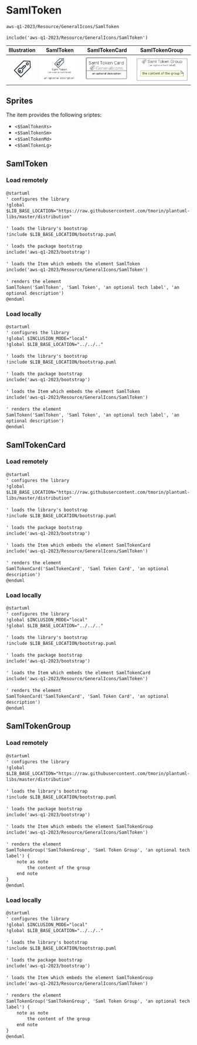 # SamlToken


```text
aws-q1-2023/Resource/GeneralIcons/SamlToken
```

```text
include('aws-q1-2023/Resource/GeneralIcons/SamlToken')
```



| Illustration | SamlToken | SamlTokenCard | SamlTokenGroup |
| :---: | :---: | :---: | :---: |
| ![illustration for Illustration](../../../aws-q1-2023/Resource/GeneralIcons/SamlToken.png) | ![illustration for SamlToken](../../../aws-q1-2023/Resource/GeneralIcons/SamlToken.Local.png) | ![illustration for SamlTokenCard](../../../aws-q1-2023/Resource/GeneralIcons/SamlTokenCard.Local.png) | ![illustration for SamlTokenGroup](../../../aws-q1-2023/Resource/GeneralIcons/SamlTokenGroup.Local.png) |



## Sprites
The item provides the following sriptes:

- `<$SamlTokenXs>`
- `<$SamlTokenSm>`
- `<$SamlTokenMd>`
- `<$SamlTokenLg>`





## SamlToken

### Load remotely
```plantuml
@startuml
' configures the library
!global $LIB_BASE_LOCATION="https://raw.githubusercontent.com/tmorin/plantuml-libs/master/distribution"

' loads the library's bootstrap
!include $LIB_BASE_LOCATION/bootstrap.puml

' loads the package bootstrap
include('aws-q1-2023/bootstrap')

' loads the Item which embeds the element SamlToken
include('aws-q1-2023/Resource/GeneralIcons/SamlToken')

' renders the element
SamlToken('SamlToken', 'Saml Token', 'an optional tech label', 'an optional description')
@enduml
```

### Load locally
```plantuml
@startuml
' configures the library
!global $INCLUSION_MODE="local"
!global $LIB_BASE_LOCATION="../../.."

' loads the library's bootstrap
!include $LIB_BASE_LOCATION/bootstrap.puml

' loads the package bootstrap
include('aws-q1-2023/bootstrap')

' loads the Item which embeds the element SamlToken
include('aws-q1-2023/Resource/GeneralIcons/SamlToken')

' renders the element
SamlToken('SamlToken', 'Saml Token', 'an optional tech label', 'an optional description')
@enduml
```

## SamlTokenCard

### Load remotely
```plantuml
@startuml
' configures the library
!global $LIB_BASE_LOCATION="https://raw.githubusercontent.com/tmorin/plantuml-libs/master/distribution"

' loads the library's bootstrap
!include $LIB_BASE_LOCATION/bootstrap.puml

' loads the package bootstrap
include('aws-q1-2023/bootstrap')

' loads the Item which embeds the element SamlTokenCard
include('aws-q1-2023/Resource/GeneralIcons/SamlToken')

' renders the element
SamlTokenCard('SamlTokenCard', 'Saml Token Card', 'an optional description')
@enduml
```

### Load locally
```plantuml
@startuml
' configures the library
!global $INCLUSION_MODE="local"
!global $LIB_BASE_LOCATION="../../.."

' loads the library's bootstrap
!include $LIB_BASE_LOCATION/bootstrap.puml

' loads the package bootstrap
include('aws-q1-2023/bootstrap')

' loads the Item which embeds the element SamlTokenCard
include('aws-q1-2023/Resource/GeneralIcons/SamlToken')

' renders the element
SamlTokenCard('SamlTokenCard', 'Saml Token Card', 'an optional description')
@enduml
```

## SamlTokenGroup

### Load remotely
```plantuml
@startuml
' configures the library
!global $LIB_BASE_LOCATION="https://raw.githubusercontent.com/tmorin/plantuml-libs/master/distribution"

' loads the library's bootstrap
!include $LIB_BASE_LOCATION/bootstrap.puml

' loads the package bootstrap
include('aws-q1-2023/bootstrap')

' loads the Item which embeds the element SamlTokenGroup
include('aws-q1-2023/Resource/GeneralIcons/SamlToken')

' renders the element
SamlTokenGroup('SamlTokenGroup', 'Saml Token Group', 'an optional tech label') {
    note as note
        the content of the group
    end note
}
@enduml
```

### Load locally
```plantuml
@startuml
' configures the library
!global $INCLUSION_MODE="local"
!global $LIB_BASE_LOCATION="../../.."

' loads the library's bootstrap
!include $LIB_BASE_LOCATION/bootstrap.puml

' loads the package bootstrap
include('aws-q1-2023/bootstrap')

' loads the Item which embeds the element SamlTokenGroup
include('aws-q1-2023/Resource/GeneralIcons/SamlToken')

' renders the element
SamlTokenGroup('SamlTokenGroup', 'Saml Token Group', 'an optional tech label') {
    note as note
        the content of the group
    end note
}
@enduml
```

